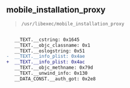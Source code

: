 ## mobile_installation_proxy

> `/usr/libexec/mobile_installation_proxy`

```diff

   __TEXT.__cstring: 0x1645
   __TEXT.__objc_classname: 0x1
   __TEXT.__oslogstring: 0x51
-  __TEXT.__info_plist: 0x4ae
+  __TEXT.__info_plist: 0x4ac
   __TEXT.__objc_methname: 0x79d
   __TEXT.__unwind_info: 0x130
   __DATA_CONST.__auth_got: 0x2e8

```
